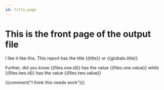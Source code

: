 ```yaml
---
id: title_page
---
```


# This is the front page of the output file

I like it like this. This report has the title {{title}} or {{globals.title}}

Further, did you know {{files.one.id}} has the value {{files.one.value}} while {{files.two.id}} has the value {{files.two.value}}

{{comment("I think this needs work")}}